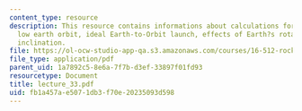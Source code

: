 ```yaml
---
content_type: resource
description: This resource contains informations about calculations for launches to
  low earth orbit, ideal Earth-to-Orbit launch, effects of Earth?s rotation and orbit
  inclination.
file: https://ol-ocw-studio-app-qa.s3.amazonaws.com/courses/16-512-rocket-propulsion-fall-2005/fb1a457ae5071db3f70e20235093d598_lecture_33.pdf
file_type: application/pdf
parent_uid: 1a7892c5-8e6a-7f7b-d3ef-33897f01fd93
resourcetype: Document
title: lecture_33.pdf
uid: fb1a457a-e507-1db3-f70e-20235093d598
---
```

